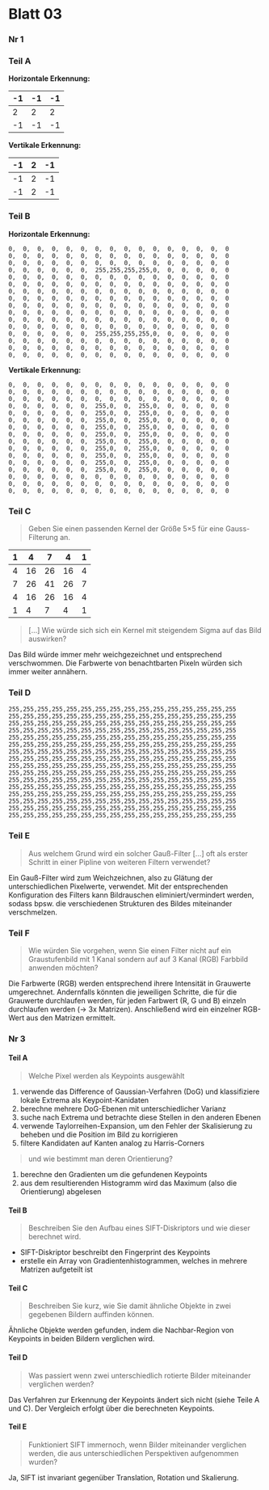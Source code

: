 # Blatt 03

### Nr 1

### Teil A

**Horizontale Erkennung:**

| -1  | -1  | -1  |
| --- | --- | --- |
| 2   | 2   | 2   |
| -1  | -1  | -1  |

**Vertikale Erkennung:**

| -1  | 2   | -1  |
| --- | --- | --- |
| -1  | 2   | -1  |
| -1  | 2   | -1  |

### Teil B

**Horizontale Erkennung:**

```
0,  0,  0,  0,  0,  0,  0,  0,  0,  0,  0,  0,  0,  0,  0,  0
0,  0,  0,  0,  0,  0,  0,  0,  0,  0,  0,  0,  0,  0,  0,  0
0,  0,  0,  0,  0,  0,  0,  0,  0,  0,  0,  0,  0,  0,  0,  0
0,  0,  0,  0,  0,  0,  255,255,255,255,0,  0,  0,  0,  0,  0
0,  0,  0,  0,  0,  0,  0,  0,  0,  0,  0,  0,  0,  0,  0,  0
0,  0,  0,  0,  0,  0,  0,  0,  0,  0,  0,  0,  0,  0,  0,  0
0,  0,  0,  0,  0,  0,  0,  0,  0,  0,  0,  0,  0,  0,  0,  0
0,  0,  0,  0,  0,  0,  0,  0,  0,  0,  0,  0,  0,  0,  0,  0
0,  0,  0,  0,  0,  0,  0,  0,  0,  0,  0,  0,  0,  0,  0,  0
0,  0,  0,  0,  0,  0,  0,  0,  0,  0,  0,  0,  0,  0,  0,  0
0,  0,  0,  0,  0,  0,  0,  0,  0,  0,  0,  0,  0,  0,  0,  0
0,  0,  0,  0,  0,  0,  0,  0,  0,  0,  0,  0,  0,  0,  0,  0
0,  0,  0,  0,  0,  0,  255,255,255,255,0,  0,  0,  0,  0,  0
0,  0,  0,  0,  0,  0,  0,  0,  0,  0,  0,  0,  0,  0,  0,  0
0,  0,  0,  0,  0,  0,  0,  0,  0,  0,  0,  0,  0,  0,  0,  0
0,  0,  0,  0,  0,  0,  0,  0,  0,  0,  0,  0,  0,  0,  0,  0
```

**Vertikale Erkennung:**

```
0,  0,  0,  0,  0,  0,  0,  0,  0,  0,  0,  0,  0,  0,  0,  0
0,  0,  0,  0,  0,  0,  0,  0,  0,  0,  0,  0,  0,  0,  0,  0
0,  0,  0,  0,  0,  0,  0,  0,  0,  0,  0,  0,  0,  0,  0,  0
0,  0,  0,  0,  0,  0,  255,0,  0,  255,0,  0,  0,  0,  0,  0
0,  0,  0,  0,  0,  0,  255,0,  0,  255,0,  0,  0,  0,  0,  0
0,  0,  0,  0,  0,  0,  255,0,  0,  255,0,  0,  0,  0,  0,  0
0,  0,  0,  0,  0,  0,  255,0,  0,  255,0,  0,  0,  0,  0,  0
0,  0,  0,  0,  0,  0,  255,0,  0,  255,0,  0,  0,  0,  0,  0
0,  0,  0,  0,  0,  0,  255,0,  0,  255,0,  0,  0,  0,  0,  0
0,  0,  0,  0,  0,  0,  255,0,  0,  255,0,  0,  0,  0,  0,  0
0,  0,  0,  0,  0,  0,  255,0,  0,  255,0,  0,  0,  0,  0,  0
0,  0,  0,  0,  0,  0,  255,0,  0,  255,0,  0,  0,  0,  0,  0
0,  0,  0,  0,  0,  0,  255,0,  0,  255,0,  0,  0,  0,  0,  0
0,  0,  0,  0,  0,  0,  0,  0,  0,  0,  0,  0,  0,  0,  0,  0
0,  0,  0,  0,  0,  0,  0,  0,  0,  0,  0,  0,  0,  0,  0,  0
0,  0,  0,  0,  0,  0,  0,  0,  0,  0,  0,  0,  0,  0,  0,  0
```

### Teil C

> Geben Sie einen passenden Kernel der Größe 5×5 für eine Gauss-Filterung an.

| 1   | 4   | 7   | 4   | 1   |
| --- | --- | --- | --- | --- |
| 4   | 16  | 26  | 16  | 4   |
| 7   | 26  | 41  | 26  | 7   |
| 4   | 16  | 26  | 16  | 4   |
| 1   | 4   | 7   | 4   | 1   |

> [...] Wie würde sich sich ein Kernel mit steigendem Sigma auf das Bild auswirken?

Das Bild würde immer mehr weichgezeichnet und entsprechend verschwommen. Die Farbwerte von benachtbarten Pixeln würden sich immer weiter annähern.

### Teil D

```
255,255,255,255,255,255,255,255,255,255,255,255,255,255,255,255
255,255,255,255,255,255,255,255,255,255,255,255,255,255,255,255
255,255,255,255,255,255,255,255,255,255,255,255,255,255,255,255
255,255,255,255,255,255,255,255,255,255,255,255,255,255,255,255
255,255,255,255,255,255,255,255,255,255,255,255,255,255,255,255
255,255,255,255,255,255,255,255,255,255,255,255,255,255,255,255
255,255,255,255,255,255,255,255,255,255,255,255,255,255,255,255
255,255,255,255,255,255,255,255,255,255,255,255,255,255,255,255
255,255,255,255,255,255,255,255,255,255,255,255,255,255,255,255
255,255,255,255,255,255,255,255,255,255,255,255,255,255,255,255
255,255,255,255,255,255,255,255,255,255,255,255,255,255,255,255
255,255,255,255,255,255,255,255,255,255,255,255,255,255,255,255
255,255,255,255,255,255,255,255,255,255,255,255,255,255,255,255
255,255,255,255,255,255,255,255,255,255,255,255,255,255,255,255
255,255,255,255,255,255,255,255,255,255,255,255,255,255,255,255
255,255,255,255,255,255,255,255,255,255,255,255,255,255,255,255
```

### Teil E

> Aus welchem Grund wird ein solcher Gauß-Filter [...] oft als erster Schritt in einer Pipline von weiteren Filtern verwendet?

Ein Gauß-Filter wird zum Weichzeichnen, also zu Glätung der unterschiedlichen Pixelwerte, verwendet. Mit der entsprechenden Konfiguration des Filters kann Bildrauschen eliminiert/vermindert werden, sodass bpsw. die verschiedenen Strukturen des Bildes miteinander verschmelzen.

### Teil F

> Wie würden Sie vorgehen, wenn Sie einen Filter nicht auf ein Graustufenbild mit 1 Kanal sondern auf auf 3 Kanal (RGB) Farbbild anwenden möchten?

Die Farbwerte (RGB) werden entsprechend ihrere Intensität in Grauwerte umgerechnet. Andernfalls könnten die jeweiligen Schritte, die für die Grauwerte durchlaufen werden, für jeden Farbwert (R, G und B) einzeln durchlaufen werden ($\rightarrow$ 3x Matrizen). Anschließend wird ein einzelner RGB-Wert aus den Matrizen ermittelt.





### Nr 3

#### Teil A

> Welche Pixel werden als Keypoints ausgewählt

1. verwende das Difference of Gaussian-Verfahren (DoG) und klassifiziere lokale Extrema als Keypoint-Kanidaten
2. berechne mehrere DoG-Ebenen mit unterschiedlicher Varianz
3. suche nach Extrema und betrachte diese Stellen in den anderen Ebenen
4. verwende Taylorreihen-Expansion, um den Fehler der Skalisierung zu beheben und die Position im Bild zu korrigieren
5. filtere Kandidaten auf Kanten analog zu Harris-Corners

> und wie bestimmt man deren Orientierung?

1. berechne den Gradienten um die gefundenen Keypoints
2. aus dem resultierenden Histogramm wird das Maximum (also die Orientierung) abgelesen

#### Teil B

> Beschreiben Sie den Aufbau eines SIFT-Diskriptors und wie dieser berechnet wird.

- SIFT-Diskriptor beschreibt den Fingerprint des Keypoints
- erstelle ein Array von Gradientenhistogrammen, welches in mehrere Matrizen aufgeteilt ist

#### Teil C

> Beschreiben Sie kurz, wie Sie damit ähnliche Objekte in zwei gegebenen Bildern auffinden können.

Ähnliche Objekte werden gefunden, indem die Nachbar-Region von Keypoints in beiden Bildern verglichen wird.

#### Teil D

> Was passiert wenn zwei unterschiedlich rotierte Bilder miteinander verglichen werden?

Das Verfahren zur Erkennung der Keypoints ändert sich nicht (siehe Teile A und C). Der Vergleich erfolgt über die berechneten Keypoints.

#### Teil E

> Funktioniert SIFT immernoch, wenn Bilder miteinander verglichen werden, die aus unterschiedlichen Perspektiven aufgenommen wurden?

Ja, SIFT ist invariant gegenüber Translation, Rotation und Skalierung.


